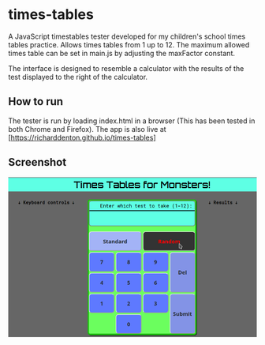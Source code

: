 # times-tables

A JavaScript timestables tester developed for my children's school times tables practice. Allows 
times tables from 1 up to 12. The maximum allowed times table can be set in main.js by adjusting the maxFactor constant.

The interface is designed to resemble a calculator with the results of the test displayed to the right of the calculator.

## How to run
The tester is run by loading index.html in a browser (This has been tested in both Chrome and Firefox). The
app is also live at [https://richarddenton.github.io/times-tables]

## Screenshot
![times-tables screenshot](Screenshot.png)
